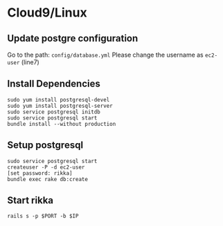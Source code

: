# Cloud9/Linux

## Update postgre configuration
 Go to the path: `config/database.yml`
 Please change the username as `ec2-user` (line7)

## Install Dependencies

```
sudo yum install postgresql-devel
sudo yum install postgresql-server
sudo service postgresql initdb
sudo service postgresql start
bundle install --without production

```

## Setup postgresql
```
sudo service postgresql start
createuser -P -d ec2-user
[set password: rikka]
bundle exec rake db:create
```

## Start rikka
```
rails s -p $PORT -b $IP
```
